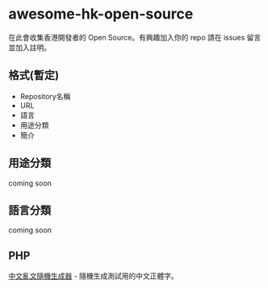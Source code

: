 # awesome-hk-open-source
在此會收集香港開發者的 Open Source。有興趣加入你的 repo 請在 issues 留言並加入註明。


## 格式(暫定)
* Repository名稱
* URL
* 語言
* 用途分類
* 簡介

## 用途分類
coming soon

## 語言分類
coming soon

## PHP
[中文亂文隨機生成器](https://github.com/cytsunny/randChinese) - 隨機生成測試用的中文正體字。
